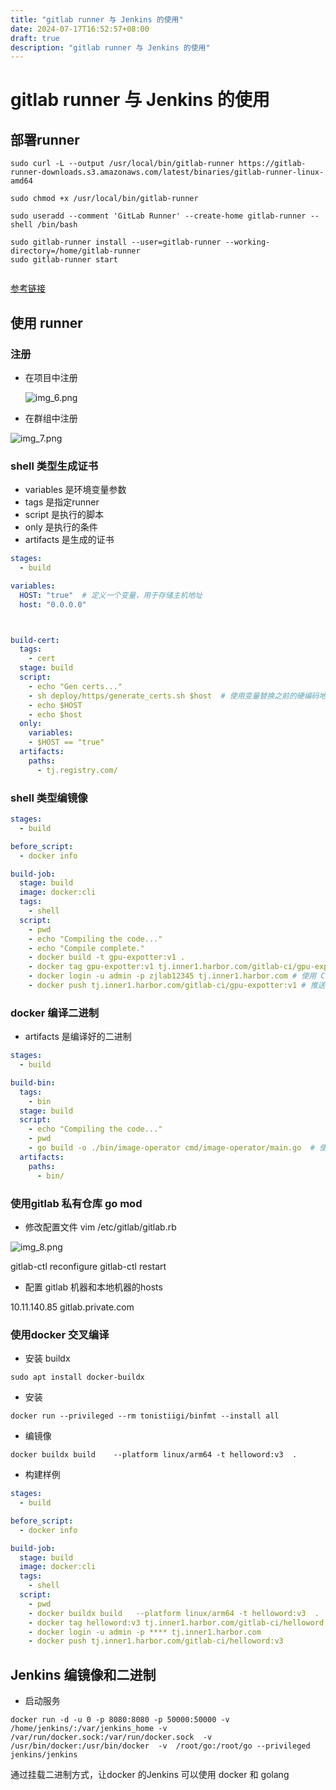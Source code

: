 ```yaml
---
title: "gitlab runner 与 Jenkins 的使用"
date: 2024-07-17T16:52:57+08:00
draft: true
description: "gitlab runner 与 Jenkins 的使用"
---
```


# gitlab runner 与 Jenkins 的使用

## 部署runner

```
sudo curl -L --output /usr/local/bin/gitlab-runner https://gitlab-runner-downloads.s3.amazonaws.com/latest/binaries/gitlab-runner-linux-amd64

sudo chmod +x /usr/local/bin/gitlab-runner

sudo useradd --comment 'GitLab Runner' --create-home gitlab-runner --shell /bin/bash

sudo gitlab-runner install --user=gitlab-runner --working-directory=/home/gitlab-runner
sudo gitlab-runner start


```

[参考链接](https://docs.gitlab.cn/runner/install/linux-manually.html)



## 使用 runner

### 注册
* 在项目中注册

  ![img_6.png](https://zhuyaguang-1308110266.cos.ap-shanghai.myqcloud.com/img/img_6.png)

* 在群组中注册

![img_7.png](https://zhuyaguang-1308110266.cos.ap-shanghai.myqcloud.com/img/img_7.png)



### shell 类型生成证书

* variables 是环境变量参数
* tags 是指定runner
* script 是执行的脚本
* only 是执行的条件
* artifacts 是生成的证书

```yaml
stages:
  - build

variables:
  HOST: "true"  # 定义一个变量，用于存储主机地址
  host: "0.0.0.0"



build-cert:
  tags:
    - cert
  stage: build
  script:
    - echo "Gen certs..."
    - sh deploy/https/generate_certs.sh $host  # 使用变量替换之前的硬编码地址
    - echo $HOST
    - echo $host
  only:
    variables:
    - $HOST == "true"
  artifacts:
    paths:
      - tj.registry.com/

```

### shell 类型编镜像

```yaml
stages:
  - build

before_script:
  - docker info

build-job:
  stage: build
  image: docker:cli
  tags:
    - shell
  script:
    - pwd
    - echo "Compiling the code..."
    - echo "Compile complete."
    - docker build -t gpu-expotter:v1 .
    - docker tag gpu-expotter:v1 tj.inner1.harbor.com/gitlab-ci/gpu-expotter:v1 # 替换 CI_REGISTRY_IMAGE 为你的镜像仓库地址
    - docker login -u admin -p zjlab12345 tj.inner1.harbor.com # 使用 CI/CD 变量进行认证
    - docker push tj.inner1.harbor.com/gitlab-ci/gpu-expotter:v1 # 推送镜像到 GitLab 的容器注册表或其他镜像仓库

```

### docker 编译二进制

* artifacts 是编译好的二进制

```yaml
stages:
  - build

build-bin:
  tags:
    - bin
  stage: build
  script:
    - echo "Compiling the code..."
    - pwd
    - go build -o ./bin/image-operator cmd/image-operator/main.go  # 使用变量替换之前的硬编码地址
  artifacts:
    paths:
      - bin/
```



### 使用gitlab 私有仓库 go mod 

* 修改配置文件  vim /etc/gitlab/gitlab.rb 

![img_8.png](https://zhuyaguang-1308110266.cos.ap-shanghai.myqcloud.com/img/img_8.png)

gitlab-ctl reconfigure
gitlab-ctl restart

* 配置 gitlab 机器和本地机器的hosts

10.11.140.85 gitlab.private.com

### 使用docker 交叉编译

* 安装 buildx

```
sudo apt install docker-buildx
```

* 安装

```
docker run --privileged --rm tonistiigi/binfmt --install all
```

* 编镜像

```
docker buildx build    --platform linux/arm64 -t helloword:v3  .
```

* 构建样例

```yaml
stages:
  - build

before_script:
  - docker info

build-job:
  stage: build
  image: docker:cli
  tags:
    - shell
  script:
    - pwd
    - docker buildx build   --platform linux/arm64 -t helloword:v3  .
    - docker tag helloword:v3 tj.inner1.harbor.com/gitlab-ci/helloword:v3 
    - docker login -u admin -p **** tj.inner1.harbor.com 
    - docker push tj.inner1.harbor.com/gitlab-ci/helloword:v3 
```



## Jenkins 编镜像和二进制

* 启动服务
```shell
docker run -d -u 0 -p 8080:8080 -p 50000:50000 -v /home/jenkins/:/var/jenkins_home -v /var/run/docker.sock:/var/run/docker.sock  -v /usr/bin/docker:/usr/bin/docker  -v  /root/go:/root/go --privileged  jenkins/jenkins
```
通过挂载二进制方式，让docker 的Jenkins 可以使用 docker 和 golang
